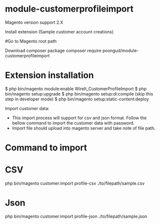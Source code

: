 # module-customerprofileimport

Magento version support 2.X

Install extension (Sample customer account creations)

#Go to Magento root path

Download composer package
composer require poongud/module-customerprofileimport

# Extension installation
$ php bin/magento module:enable WireIt_CustomerProfileImport
$ php bin/magento setup:upgrade
$ php bin/magento setup:di:compile (skip this step in developer mode)
$ php bin/magento setup:static-content:deploy

Import customer data:
  * This import process will support for csv and json format. Follow the bellow command to import the customer data with password.
  * Import file should upload into magento server and take note of file path.
  
# Command to import
# CSV 
 php bin/magento customer:import profile-csv ./to/filepath/sample.csv
# Json
 php bin/magento customer:import profile-json ./to/filepath/sample.json
